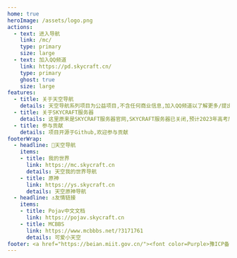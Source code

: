 ```yaml
---
home: true
heroImage: /assets/logo.png
actions:
  - text: 进入导航
    link: /mc/
    type: primary
    size: large
  - text: 加入QQ频道
    link: https://pd.skycraft.cn/
    type: primary
    ghost: true
    size: large
features:
  - title: 关于天空导航
    details: 天空导航系列项目为公益项目,不含任何商业信息,加入QQ频道以了解更多/提出建议.  
  - title: 关于SKYCRAFT服务器
    details: 这里原来是SKYCRAFT服务器官网,SKYCRAFT服务器已关闭,预计2023年高考后恢复
  - title: 参与贡献
    details: 项目开源于Github,欢迎参与贡献
footerWrap: 
  - headline: 🌿天空导航
    items:
    - title: 我的世界
      link: https://mc.skycraft.cn
      details: 天空我的世界导航
    - title: 原神
      link: https://ys.skycraft.cn
      details: 天空原神导航
  - headline: ⚓友情链接
    items:
    - title: Pojav中文文档
      link: https://pojav.skycraft.cn
    - title: MCBBS
      link: https://www.mcbbbs.net/?3171761
      details: 可爱小天空
footer: <a href="https://beian.miit.gov.cn/"><font color=Purple>豫ICP备2021034016号</a><font color=Gray> | <a href="https://mc.skycraft.cn/"><font color=DarkRed>SKYCRAFT.CN</a> © 2020-2022 <font color=Gray>| 如非特别说明,本站内容使用<a href="http://creativecommons.org/licenses/by-nc-sa/3.0/"><font color=Orange>CC BY-NC-SA 3.0</a><font color=Gray>协议</color>
---
```

